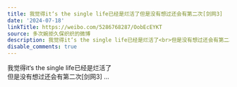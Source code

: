 ```yaml
---
title: 我觉得it‘s the single life已经是烂活了但是没有想过还会有第二次[剑网3]
date: '2024-07-18'
linkTitle: https://weibo.com/5286768287/OobEcEYKT
source: 多次婉拒久保织织的微博
description: 我觉得it‘s the single life已经是烂活了<br>但是没有想过还会有第二次[剑网3]  ...
disable_comments: true
---
```

我觉得it‘s the single life已经是烂活了<br>但是没有想过还会有第二次[剑网3]  ...